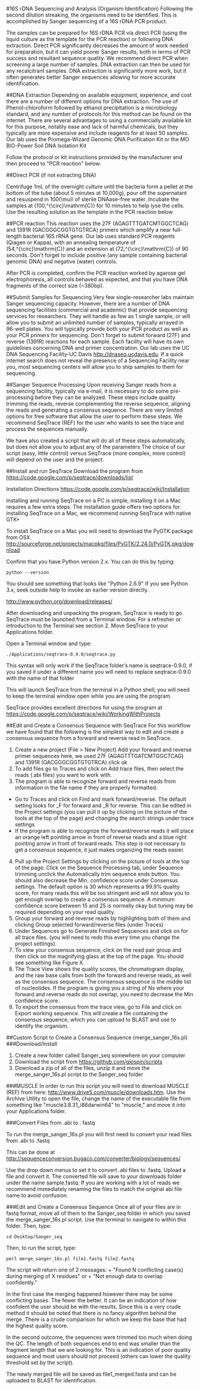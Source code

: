 #16S rDNA Sequencing and Analysis (Organism Identification)
Following the second dilution streaking, the organisms need to be identified. This is accomplished by Sanger sequencing of a 16S rDNA PCR product.

The samples can be prepared for 16S rDNA PCR via direct PCR (using the liquid culture as the template for the PCR reaction) or following DNA extraction. Direct PCR significantly decreases the amount of work needed for preparation, but it can yield poorer Sanger results, both in terms of PCR success and resultant sequence quality. We recommend direct PCR when screening a large number of samples. DNA extraction can then be used for any recalcitrant samples. DNA extraction is significantly more work, but it often generates better Sanger sequences allowing for more accurate identification.

##DNA Extraction
Depending on available equipment, experience, and cost there are a number of different options for DNA extraction. The use of Phenol-chloroform followed by ethanol precipitation is a microbiology standard, and any number of protocols for this method can be found on the internet. There are several advantages to using a commercially available kit for this purpose, notably ease and lack of harmful chemicals, but they typically are more expensive and include reagents for at least 50 samples. Our lab uses the Promega-Wizard Genomic DNA Purification Kit or the MO BIO-Power Soil DNA Isolation Kit

Follow the protocol or kit instructions provided by the manufacturer and then proceed to "PCR reaction" below.

##Direct PCR (if not extracting DNA)

Centrifuge 1mL of the overnight culture until the bacteria form a pellet at the bottom of the tube (about 5 minutes at 10,000g), pour off the supernatant and resuspend in 100\(\mu\)l of sterile DNAase-free water. Incubate the samples at \(100\,^{\circ}\mathrm{C}\) for 10 minutes to help lyse the cells. Use the resulting solution as the template in the PCR reaction below

##PCR reaction
This reaction uses the 27F (AGAGTTTGATCMTGGCTCAG) and 1391R (GACGGGCGGTGTGTRCA) primers which amplify a near full-length bacterial 16S rRNA gene. Our lab uses standard PCR reagents (Qiagen or Kappa), with an annealing temperature of \(54\,^{\circ}\mathrm{C}\) and an extension at \(72\,^{\circ}\mathrm{C}\) of 90 seconds. Don't forget to include positive (any sample containing bacterial genomic DNA) and negative (water) controls. 

After PCR is completed, confirm the PCR reaction worked by agarose gel electrophoresis, all controls behaved as expected, and that you have DNA fragments of the correct size (~380bp).  

##Submit Samples for Sequencing
Very few single-researcher labs maintain Sanger sequencing capacity. However, there are a number of DNA sequencing facilities (commercial and academic) that provide sequencing services for researchers. They will handle as few as 1 single sample, or will allow you to submit an unlimited number of samples, typically arrayed in 96-well plates.  You will typically provide both your PCR product as well as your PCR primers for sequencing.  Don't forget to submit forward (27F) and reverse (1391R) reactions for each sample. Each facility will have its own guidelines concerning DNA and primer concentration. Our lab uses the UC DNA Sequencing Facility-UC Davis
http://dnaseq.ucdavis.edu. If a quick internet search does not reveal the presence of a Sequencing Facility near you, most sequencing centers will allow you to ship samples to them for sequencing.

##Sanger Sequence Processing
Upon receiving Sanger reads from a sequencing facility, typically via e-mail, it is necessary to do some pre-processing before they can be analyzed.  These steps include quality trimming the reads, reverse complementing the reverse sequence, aligning the reads and generating a consensus sequence. There are very limited options for free software that allow the user to perform these steps. We recommend SeqTrace (REF) for the user who wants to see the trace and process the sequences manually.

We have also created a script that will do all of these steps automatically, but does not allow you to adjust any of the parameters The choice of our script (easy, little control) versus SeqTrace (more complex, more control) will depend on the user and the project. 

##Install and run SeqTrace
Download the program from
https://code.google.com/p/seqtrace/downloads/list

Installation Directions
https://code.google.com/p/seqtrace/wiki/Installation

Installing and running SeqTrace on a PC is simple, installing it on a Mac requires a few extra steps. The installation guide offers two options for installing SeqTrace on a Mac, we recommend running SeqTrace with native GTK+

To install SeqTrace on a Mac you will need to download the PyGTK package from OSX. 
http://sourceforge.net/projects/macpkg/files/PyGTK/2.24.0/PyGTK.pkg/download

Confirm that you have Python version 2.x. You can do this by typing:

    python --version

You should see something that looks like "Python 2.6.9" If you see Python 3.x, seek outside help to invoke an earlier version directly.

http://www.python.org/download/releases/

After downloading and unpacking the program, SeqTrace is ready to go. SeqTrace must be launched from a Terminal window. For a refresher or introduction to the Terminal see section 2. Move SeqTrace to your Applications folder. 

Open a Terminal window and type:

    ./Applications/seqtrace-0.9.0/seqtrace.py

This syntax will only work if the SeqTrace folder’s name is seqtrace-0.9.0, if you saved it under a different name you will need to replace seqtrace-0.9.0 with the name of that folder

This will launch SeqTrace from the terminal in a Python shell; you will need to keep the terminal window open while you are using the program. 

SeqTrace provides excellent directions for using the program at https://code.google.com/p/seqtrace/wiki/WorkingWithProjects

##Edit and Create a Consensus Sequence with SeqTrace
For this workflow we have found that the following is the simplest way to edit and create a consensus sequence from a forward and reverse read in SeqTrace. 

1. Create a new project (File > New Project) 
Add your forward and reverse primer sequences here, we used 27F (AGAGTTTGATCMTGGCTCAG) 
and 1391R (GACGGGCGGTGTGTRCA) 
click ok
2. To add files go to Traces and click on Add trace files, then select the reads 
(.abi files) you want to work with. 
3. The program is able to recognize forward and reverse reads from information in the file name if they are properly formatted.
 + Go to Traces and click on Find and mark forward/reverse. The default setting looks for _F for forward and _R for reverse. This can be edited in the Project settings (you can pull it up by clicking on the picture of the tools at the top of the page) and changing the search strings under trace settings
 + If the program is able to recognize the forward/reverse reads it will place an orange left pointing arrow in front of reverse reads and a blue right pointing arrow in front of forward reads. This step is not necessary to get a consensus sequence, it just makes organizing the reads easier. 
4. Pull up the Project Settings by clicking on the picture of tools at the top of the page. Click on the Sequence Processing tab, under Sequence trimming unclick the Automatically trim sequence ends button. You should also decrease the Min. confidence score under Consensus settings. The default option is 30 which represents a 99.9% quality score, for many reads this will be too stringent and will not allow you to get enough overlap to create a consensus sequence. A minimum confidence score between 15 and 25 is normally okay but tuning may be required depending on your read quality.
5. Group your forward and reverse reads by highlighting both of them and clicking Group selected forward/reverse files (under Traces)
6. Under Sequences go to Generate Finished Sequences and click on for all trace files. (you will need to redo this every time you change the project settings).
7. To view your consensus sequence, click on the read pair group and then click on the magnifying glass at the top of the page. You should see something like Figure X.
8. The Trace View shows the quality scores, the chromatogram display, and the raw base calls from both the forward and reverse reads, as well as the consensus sequence. The consensus sequence is the middle list of nucleotides. If the program is giving you a string of Ns where your forward and reverse reads do not overlap, you need to decrease the Min confidence score.
9. To export the consensus from the trace view, go to File and click on Export working sequence. This will create a file containing the consensus sequence, which you can upload to BLAST and use to identify the organism.

##Custom Script to Create a Consensus Sequence (merge\_sanger\_16s.pl)
###Download/Install
1. Create a new folder called Sanger_seq somewhere on your computer
2. Download the script from https://github.com/gjospin/scripts
3. Download a zip of all of the files, unzip it and move the merge\_sanger\_16s.pl script to the Sanger_seq folder

###MUSCLE
In order to run this script you will need to download MUSCLE (REF) from here: http://www.drive5.com/muscle/downloads.htm. Use the Archive Utility to open the file, change the name of the executable file from something like "muscle3.8.31\_i86darwin64" to "muscle," and move it into your Applications folder.

###Convert Files from .abi to . fastq

To run the merge\_sanger\_16s.pl you will first need to convert your read files from .abi to .fastq

This can be done at 
http://sequenceconversion.bugaco.com/converter/biology/sequences/

Use the drop down menus to set it to convert .abi files to .fastq. Upload a file and convert it. The converted file will save to your downloads folder under the name sample.fastq. If you are working with a lot of reads we recommend immediately renaming the files to match the original abi file name to avoid confusion.

###Edit and Create a Consensus Sequence
Once all of your files are in fastq format, move all of them to the Sanger\_seq folder in which you saved the merge\_sanger\_16s.pl script. Use the terminal to navigate to within this folder. Then, type:

    cd Desktop/Sanger_seq

Then, to run the script, type:

    perl merge_sanger_16s.pl file1.fastq file2.fastq
The script will return one of 2 messages:
    + "Found N conflicting case(s) during merging of X residues" 
or
    + "Not enough data to overlap confidently." 
    
In the first case the merging happened however there may be some conflicting bases. The fewer the better. It can be an indication of how confident the user should be with the results. Since this is a very crude method it should be noted that there is no fancy algorithm behind the merge. There is a crude comparison for which we keep the base that had the highest quality score.

In the second outcome, the sequences were trimmed too much when doing the QC. The length of both sequences end to end was smaller than the fragment length that we are looking for.  This is an indication of poor quality sequence and most users should not proceed (others can lower the quality threshold set by the script).

The newly merged file will be saved as file1\_merged.fasta and can be uploaded to BLAST for identification.
